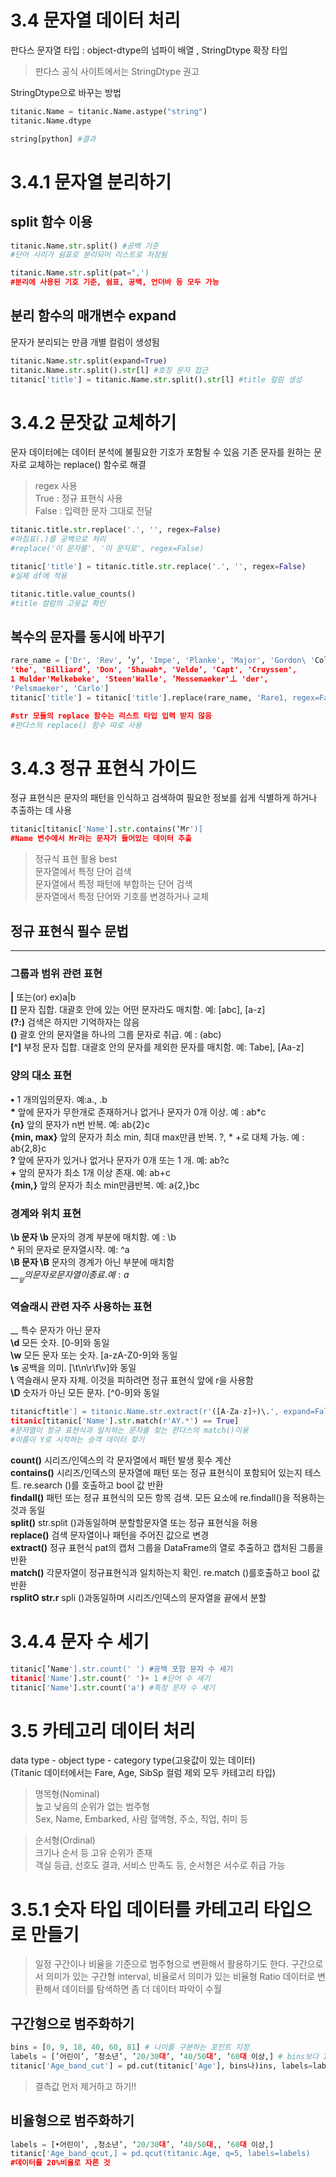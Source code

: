 # 3.4 문자열 데이터 처리

판다스 문자열 타입 : object-dtype의 넘파이 배열 , StringDtype 확장 타입
>판다스 공식 사이트에서는 StringDtype 권고

StringDtype으로 바꾸는 방법
```python
titanic.Name = titanic.Name.astype("string")
titanic.Name.dtype
```
```python
string[python] #결과
```

# 3.4.1 문자열 분리하기
## split 함수 이용

```python
titanic.Name.str.split() #공백 기준
#단어 사이가 쉼표로 분리되어 리스트로 저장됨

titanic.Name.str.split(pat=",')
#분리에 사용된 기호 기준, 쉼표, 공백, 언더바 등 모두 가능
```
## 분리 함수의 매개변수 expand   
문자가 분리되는 만큼 개별 컬럼이 생성됨
```python
titanic.Name.str.split(expand=True)
titanic.Name.str.split().str[l] #호칭 문자 접근
titanic['title'] = titanic.Name.str.split().str[l] #title 컬럼 생성
```

# 3.4.2 문잣값 교체하기
문자 데이터에는 데이터 분석에 불필요한 기호가 포함될 수 있음
기존 문자를 원하는 문자로 교체하는 replace() 함수로 해결
> regex 사용   
True : 정규 표현식 사용   
False : 입력한 문자 그대로 전달

```python
titanic.title.str.replace('.', '', regex=False)
#마침표(.)를 공백으로 처리
#replace('이 문자를', '이 문자로', regex=False)
```
```python
titanic['title'] = titanic.title.str.replace('.', '', regex=False)
#실제 df에 적용

titanic.title.value_counts()
#title 컬럼의 고윳값 확인
```

## 복수의 문자를 동시에 바꾸기
```python
rare_name = ['Dr', 'Rev', ’y’, 'Impe', 'Planke', 'Major', 'Gordon\ 'Col*, 'Jonkheer*,
'the', 'Billiard’, 'Don', 'Shawah*, 'Velde’, 'Capt', 'Cruyssen',
1 Mulder'Melkebeke', 'Steen'Walle', ’Messemaeker'丄 'der',
'Pelsmaeker', 'Carlo']
titanic['title'] = titanic['title'].replace(rare_name, 'Rare1, regex=False)

#str 모듈의 replace 함수는 리스트 타입 입력 받지 않음
#판다스의 replace() 함수 따로 사용
```

# 3.4.3 정규 표현식 가이드
정규 표현식은 문자의 패턴을 인식하고 검색하여 
필요한 정보를 쉽게 식별하게 하거나 추출하는 데 사용

```python
titanic[titanic['Name'].str.contains(‘Mr')]
#Name 변수에서 Mr라는 문자가 들어있는 데이터 추출
```

>정규식 표현 활용 best   
문자열에서 특정 단어 검색   
문자열에서 특정 패턴에 부합하는 단어 검색   
문자열에서 특정 단어와 기호를 변경하거나 교체

## 정규 표현식 필수 문법
***
### 그룹과 범위 관련 표현
__|__ 또는(or) ex)a|b   
__[]__ 문자 집합. 대괄호 안에 있는 어떤 문자라도 매치함. 예: [abc], [a-z]   
__(?:)__ 검색은 하지만 기억하자는 않음   
__()__ 괄호 안의 문자열을 하나의 그룹 문자로 취급. 예 : (abc)   
__[^]__ 부정 문자 집합. 대괄호 안의 문자를 제외한 문자를 매치함. 예: Tabe], [Aa-z]   
### 양의 대소 표현
__•__ 1 개의임의문자. 예:a., .b   
__*__ 앞에 문자가 무한개로 존재하거나 없거나 문자가 0개 이상. 예 : ab*c   
__{n}__ 앞의 문자가 n번 반복. 예: ab{2}c   
__{min, max}__ 앞의 문자가 최소 min, 최대 max만큼 반복. ?, * +로 대체 가능. 예 : ab{2,8}c   
__?__ 앞에 문자가 있거나 없거나 문자가 0개 또는 1 개. 예: ab?c   
__+__ 앞의 문자가 최소 1개 이상 존재. 예: ab+c   
__{min,}__ 앞의 문자가 최소 min만큼반복. 예: a{2,}bc   
### 경계와 위치 표현
__\b 문자 \b__ 문자의 경계 부분에 매치함. 예 : \b   
__^__ 뒤의 문자로 문자열시작. 예: ^a   
__\B 문자 \B__ 문자의 경계가 아닌 부분에 매치함   
__$__ 앞의 문자로 문자열이 종료. 예 : a$   
### 역슬래시 관련 자주 사용하는 표현
__\__ 특수 문자가 아닌 문자   
__\d__ 모든 숫자. [0-9]와 동일   
__\w__ 모든 문자 또는 숫자. [a-zA-Z0-9]와 동일   
__\s__ 공백을 의미. [\t\n\r\f\v]와 동일   
__\\__ 역슬래시 문자 자체. 이것을 피하려면 정규 표현식 앞에 r을 사용함   
__\D__ 숫자가 아닌 모든 문자. [^0-9]와 동일
```python
titanicftitle'] = titanic.Name.str.extract(r'([A-Za-z]+)\.', expand=False)
titanic[titanic['Name'].str.match(r'AY.*') == True]
#문자열이 정규 표현식과 일치하는 문자를 찾는 판다스의 match()이용
#이름이 Y로 시작하는 승객 데이터 찾기
```

>
__count()__ 시리즈/인덱스의 각 문자열에서 패턴 발생 횟수 계산   
__contains()__ 시리즈/인덱스의 문자열에 패턴 또는 정규 표현식이 포함되어 있는지 테스트. re.search ()를 호출하고 bool 값 반환   
__findall()__ 패턴 또는 정규 표현식의 모든 항목 검색. 모든 요소에 re.findall()을 적용하는 것과 동일   
__split()__ str.split ()과동일하며 분할할문자열 또는 정규 표현식을 허용   
__replace()__ 검색 문자열이나 패턴을 주어진 값으로 변경   
__extract()__ 정규 표현식 pat의 캡처 그룹을 DataFrame의 열로 추출하고 캡처된 그룹을 반환   
__match()__ 각문자열이 정규표현식과 일치하는지 확인. re.match ()를호출하고 bool 값 반환   
__rsplitO str.r__ spli ()과동일하며 시리즈/인덱스의 문자열을 끝에서 분할   

# 3.4.4 문자 수 세기
```python
titanic[’Name'].str.count(' ') #공백 포함 문자 수 세기
titanic['Name'].str.count(' ')+ 1 #단어 수 세기
titanic['Name'].str.count('a') #특정 문자 수 세기
```
# 3.5 카테고리 데이터 처리
data type - object type - category type(고윳값이 있는 데이터)   
(Titanic 데이터에서는 Fare, Age, SibSp 컬럼 제외 모두 카테고리 타입)

>명목형(Nominal)   
높고 낮음의 순위가 없는 범주형   
Sex, Name, Embarked, 사람 혈액형, 주소, 직업, 취미 등

>순서형(Ordinal)   
크기나 순서 등 고유 순위가 존재   
객실 등급, 선호도 결과, 서비스 만족도 등, 순서형은 서수로 취급 가능

# 3.5.1 숫자 타입 데이터를 카테고리 타입으로 만들기
>일정 구간이나 비율을 기준으로 범주형으로 변환해서 활용하기도 한다.
구간으로서 의미가 있는 구간형 interval,
비율로서 의미가 있는 비율형 Ratio 데이터로 변환해서
데이터를 탐색하면 좀 더 데이터 파악이 수월

## 구간형으로 범주화하기
```python
bins = [0, 9, 18, 40, 60, 81] # 나이를 구분하는 포인트 지정
labels = [’어린이’, ’청소년’, ’20/30대’, ‘40/50대‘, ’60대 이상,] # bins보다 1 적게 정의
titanic['Age_band_cut'] = pd.cut(titanic['Age'], bins나)ins, labels=labels)
```
>결측값 먼저 제거하고 하기!!

## 비율형으로 범주화하기
```python
labels = [•어린이’, ,청소년’, ‘20/30대’, ’40/50대,, ‘60대 이상,]
titanic['Age_band_qcut,] = pd.qcut(titanic.Age, q=5, labels=labels)
#데이터를 20%비율로 자른 것
```






